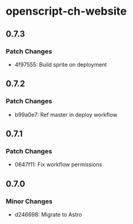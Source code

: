 # openscript-ch-website

## 0.7.3

### Patch Changes

- 4f97555: Build sprite on deployment

## 0.7.2

### Patch Changes

- b99a0e7: Ref master in deploy workflow

## 0.7.1

### Patch Changes

- 0647f11: Fix workflow permissions

## 0.7.0

### Minor Changes

- d246698: Migrate to Astro
